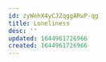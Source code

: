 ```yaml
---
id: zyWehX4yCJZqggARwP-qg
title: Loneliness
desc: ''
updated: 1644961726966
created: 1644961726966
---
```


